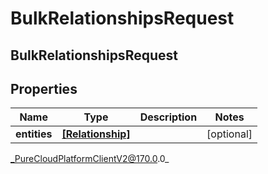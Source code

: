 # BulkRelationshipsRequest

## BulkRelationshipsRequest

## Properties

|Name | Type | Description | Notes|
|------------ | ------------- | ------------- | -------------|
| **entities** | [**[Relationship]**]([Relationship]) |  | [optional] |



_PureCloudPlatformClientV2@170.0.0_
